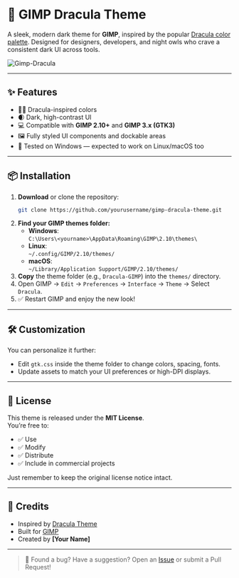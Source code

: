 # 🎨 GIMP Dracula Theme

A sleek, modern dark theme for **GIMP**, inspired by the popular [Dracula color palette](https://draculatheme.com). Designed for designers, developers, and night owls who crave a consistent dark UI across tools.

![Gimp-Dracula](https://github.com/user-attachments/assets/7eb946f8-27af-4965-a214-60e73a9e6ddb)

---
## ✨ Features
- 🧛‍♂️ Dracula-inspired colors  
- 🌒 Dark, high-contrast UI  
- 💻 Compatible with **GIMP 2.10+** and **GIMP 3.x (GTK3)**  
- 🖼️ Fully styled UI components and dockable areas  
- 🧪 Tested on Windows — expected to work on Linux/macOS too  

---
## 📦 Installation
1. **Download** or clone the repository:
   ```bash
   git clone https://github.com/yourusername/gimp-dracula-theme.git
   ```
2. **Find your GIMP themes folder:**
   - **Windows**:  
     `C:\Users\<yourname>\AppData\Roaming\GIMP\2.10\themes\`
   - **Linux**:  
     `~/.config/GIMP/2.10/themes/`
   - **macOS**:  
     `~/Library/Application Support/GIMP/2.10/themes/`
3. **Copy** the theme folder (e.g., `Dracula-GIMP`) into the `themes/` directory.
4. Open GIMP → `Edit` → `Preferences` → `Interface` → `Theme` → Select `Dracula`.
5. ✅ Restart GIMP and enjoy the new look!

---
## 🛠 Customization
You can personalize it further:
- Edit `gtk.css` inside the theme folder to change colors, spacing, fonts.
- Update assets to match your UI preferences or high-DPI displays.

---
## 📄 License
This theme is released under the **MIT License**.  
You’re free to:
- ✅ Use  
- ✅ Modify  
- ✅ Distribute  
- ✅ Include in commercial projects  

Just remember to keep the original license notice intact.

---
## 🙌 Credits
- Inspired by [Dracula Theme](https://draculatheme.com)  
- Built for [GIMP](https://www.gimp.org)  
- Created by **[Your Name]**

---
> 🐞 Found a bug? Have a suggestion? Open an [Issue](https://github.com/yourusername/gimp-dracula-theme/issues) or submit a Pull Request!
